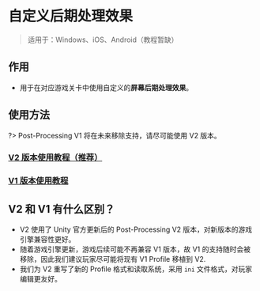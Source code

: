 # 自定义后期处理效果

> 适用于：Windows、iOS、Android（教程暂缺）

## 作用

- 用于在对应游戏关卡中使用自定义的**屏幕后期处理效果**。

## 使用方法

?> Post-Processing V1 将在未来移除支持，请尽可能使用 V2 版本。

### [V2 版本使用教程（推荐）](/dlce/custom_post_processing_v2.md)
### [V1 版本使用教程](/dlce/custom_post_processing_v1.md)

## V2 和 V1 有什么区别？
- V2 使用了 Unity 官方更新后的 Post-Processing V2 版本，对新版本的游戏引擎兼容性更好。
- 随着游戏引擎更新，游戏后续可能不再兼容 V1 版本，故 V1 的支持随时会被移除，因此我们建议玩家尽可能将现有 V1 Profile 移植到 V2.
- 我们为 V2 重写了新的 Profile 格式和读取系统，采用 `ini` 文件格式，对玩家编辑更友好。